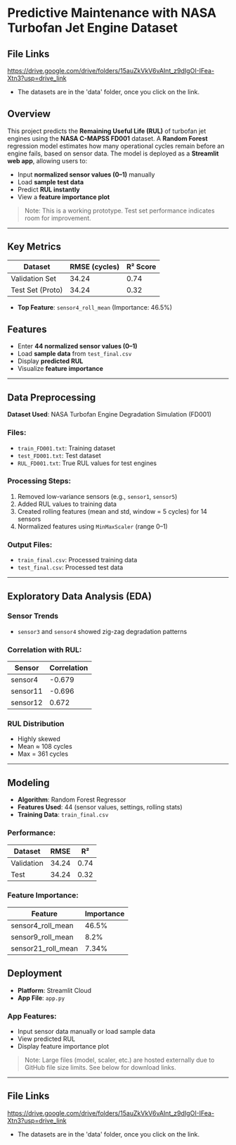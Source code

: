 # Predictive Maintenance with NASA Turbofan Jet Engine Dataset
## File Links
https://drive.google.com/drive/folders/15auZkVkV6vAInt_z9dIgOI-IFea-Xtn3?usp=drive_link
- The datasets are in the 'data' folder, once you click on the link.

## Overview

This project predicts the **Remaining Useful Life (RUL)** of turbofan jet engines using the **NASA C-MAPSS FD001** dataset. A **Random Forest** regression model estimates how many operational cycles remain before an engine fails, based on sensor data. The model is deployed as a **Streamlit web app**, allowing users to:

- Input **normalized sensor values (0–1)** manually  
- Load **sample test data**  
- Predict **RUL instantly**  
- View a **feature importance plot**

> Note: This is a working prototype. Test set performance indicates room for improvement.

---

## Key Metrics

| Dataset          | RMSE (cycles) | R² Score |
|------------------|---------------|----------|
| Validation Set   | 34.24         | 0.74     |
| Test Set (Proto) | 34.24         | 0.32     |

- **Top Feature**: `sensor4_roll_mean` (Importance: 46.5%)

## Features

- Enter **44 normalized sensor values (0–1)**
- Load **sample data** from `test_final.csv`
- Display **predicted RUL**
- Visualize **feature importance**

---

## Data Preprocessing

**Dataset Used**: NASA Turbofan Engine Degradation Simulation (FD001)

### Files:
- `train_FD001.txt`: Training dataset  
- `test_FD001.txt`: Test dataset  
- `RUL_FD001.txt`: True RUL values for test engines

### Processing Steps:
1. Removed low-variance sensors (e.g., `sensor1`, `sensor5`)
2. Added RUL values to training data
3. Created rolling features (mean and std, window = 5 cycles) for 14 sensors
4. Normalized features using `MinMaxScaler` (range 0–1)

### Output Files:
- `train_final.csv`: Processed training data  
- `test_final.csv`: Processed test data  

---

## Exploratory Data Analysis (EDA)

### Sensor Trends
- `sensor3` and `sensor4` showed zig-zag degradation patterns

### Correlation with RUL:

| Sensor   | Correlation |
|----------|-------------|
| sensor4  | -0.679      |
| sensor11 | -0.696      |
| sensor12 |  0.672      |

### RUL Distribution
- Highly skewed  
- Mean ≈ 108 cycles  
- Max = 361 cycles  

---

## Modeling

- **Algorithm**: Random Forest Regressor  
- **Features Used**: 44 (sensor values, settings, rolling stats)  
- **Training Data**: `train_final.csv`

### Performance:

| Dataset    | RMSE   | R²   |
|------------|--------|------|
| Validation | 34.24  | 0.74 |
| Test       | 34.24  | 0.32 |

### Feature Importance:

| Feature              | Importance |
|----------------------|------------|
| sensor4_roll_mean    | 46.5%      |
| sensor9_roll_mean    | 8.2%       |
| sensor21_roll_mean   | 7.34%      |


## Deployment

- **Platform**: Streamlit Cloud  
- **App File**: `app.py`

### App Features:
- Input sensor data manually or load sample data
- View predicted RUL
- Display feature importance plot

> Note: Large files (model, scaler, etc.) are hosted externally due to GitHub file size limits. See below for download links.

---

## File Links
https://drive.google.com/drive/folders/15auZkVkV6vAInt_z9dIgOI-IFea-Xtn3?usp=drive_link
- The datasets are in the 'data' folder, once you click on the link.
